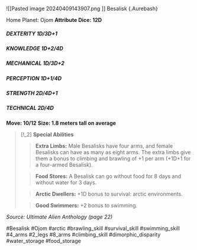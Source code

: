 ![[Pasted image 20240409143907.png ]]
Besalisk {.Aurebash}

Home Planet: Ojom
**Attribute Dice: 12D**
##### DEXTERITY 1D/3D+1
##### KNOWLEDGE 1D+2/4D
##### MECHANICAL 1D/3D+2
##### PERCEPTION 1D+1/4D
##### STRENGTH 2D/4D+1
##### TECHNICAL 2D/4D
**Move: 10/12**
**Size: 1.8 meters tall on average**

> [!_2] 
> **Special Abilities**
> > **Extra Limbs:** Male Besalisks have four arms, and female Besalisks can have as many as eight arms. The extra limbs give them a bonus to climbing and brawling of +1 per arm (+1D+1 for a four-armed Besalisk).
> 
> > **Food Stores:** A Besalisk can go without food for 8 days and without water for 3 days. 
> 
> > **Arctic Dwellers:** +1D bonus to survival: arctic environments.
> 
> > **Good Swimmers:** +2 bonus to swimming.
> 

*Source: Ultimate Alien Anthology (page 22)*

#Besalisk #Ojom #arctic #brawling_skill #survival_skill #swimming_skill #4_arms #2_legs #8_arms #climbing_skill #dimorphic_disparity #water_storage #food_storage